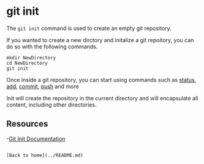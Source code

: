 # git init

The `git init` command is used to create an empty git repository.

If you wanted to create a new dirctory and initalize a git repoitory, you can do so with the following commands.
```
mkdir NewDirectory
cd NewDirectory
git init
```

Once inside a git repository, you can start using commands such as
[status](./Status.md),
[add](./Add.md),
[commit](./Commit.md),
[push](./Push.md)
and more

Init will create the repository in the current directory and will encapsulate all content, including other directories.

## Resources

-[Git Init Documentation](https://git-scm.com/docs/git-init)

```

[Back to home](../README.md)